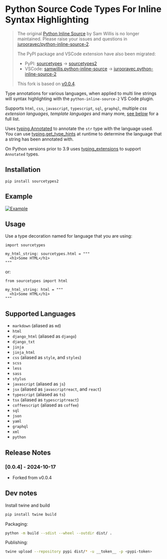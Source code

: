# Python Source Code Types For Inline Syntax Highlighting

> The original [Python Inline Source](https://github.com/samwillis/python-inline-source) by Sam Willis
> is no longer maintained. Please raise your issues and questions in
> [jurooravec/python-inline-source-2](https://github.com/jurooravec/python-inline-source-2).
>
> The PyPI package and VSCode extension have also been migrated:
> - PyPI: [sourcetypes](https://pypi.org/project/sourcetypes/) -> [sourcetypes2](https://pypi.org/project/sourcetypes2/)
> - VSCode: [samwillis.python-inline-source](https://marketplace.visualstudio.com/items?itemName=samwillis.python-inline-source) -> [jurooravec.python-inline-source-2](https://marketplace.visualstudio.com/items?itemName=jurooravec.python-inline-source-2)
>
> This fork is based on [v0.0.4](https://github.com/samwillis/python-inline-source/releases/tag/v0.0.4).

Type annotations for various languages, when applied to multi line strings will syntax 
highlighting with the `python-inline-source-2` VS Code plugin.

Supports `html`, `css`, `javascript`, `typescript`, `sql`, `graphql`, 
multiple *css extension languages*, *template languages* and many more, 
[see below](#supported-languages) for a full list.

Uses [typing.Annotated](https://docs.python.org/3/library/typing.html#typing.Annotated)
to annotate the `str` type with the language used. You can use 
[typing.get_type_hints](https://docs.python.org/3/library/typing.html#typing.get_type_hints) 
at runtime to determine the language that a string has been annotated with.

On Python versions prior to 3.9 uses [typing_extensions](https://pypi.org/project/typing-extensions/) to support `Annotated` types.

## Installation

```
pip install sourcetypes2
```

## Example

[![Example](docs/examples.png)](docs/examples.py)

## Usage

Use a type decoration named for language that you are using:

```
import sourcetypes

my_html_string: sourcetypes.html = """
  <h1>Some HTML</h1>
"""
```

or:

```
from sourcetypes import html

my_html_string: html = """
  <h1>Some HTML</h1>
"""
```

## Supported Languages

- `markdown` (aliased as `md`)
- `html`
- `django_html` (aliased as `django`)
- `django_txt`
- `jinja`
- `jinja_html`
- `css` (aliased as `style`, and `styles`)
- `scss`
- `less`
- `sass`
- `stylus`
- `javascript` (aliased as `js`)
- `jsx` (aliased as `javascriptreact`, and `react`)
- `typescript` (aliased as `ts`)
- `tsx` (aliased as `typescriptreact`)
- `coffeescript` (aliased as `coffee`)
- `sql`
- `json`
- `yaml`
- `graphql`
- `xml`
- `python`

## Release Notes

### [0.0.4] - 2024-10-17
- Forked from v0.0.4

## Dev notes

Install twine and build

```sh
pip install twine build
```

Packaging:

```sh
python -m build --sdist --wheel --outdir dist/ .
```

Publishing:

```sh
twine upload --repository pypi dist/* -u __token__ -p <pypi-token>
```
